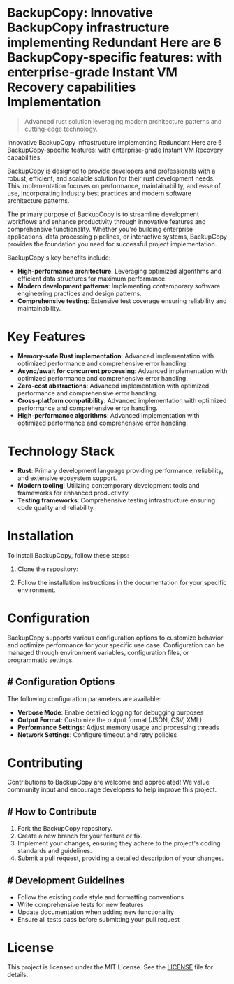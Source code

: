 <!-- fallback_BackupCopy_20250806055055_12121 -->

# BackupCopy: Innovative BackupCopy infrastructure implementing Redundant Here are 6 BackupCopy-specific features: with enterprise-grade Instant VM Recovery capabilities Implementation
> Advanced rust solution leveraging modern architecture patterns and cutting-edge technology.

Innovative BackupCopy infrastructure implementing Redundant Here are 6 BackupCopy-specific features: with enterprise-grade Instant VM Recovery capabilities.

BackupCopy is designed to provide developers and professionals with a robust, efficient, and scalable solution for their rust development needs. This implementation focuses on performance, maintainability, and ease of use, incorporating industry best practices and modern software architecture patterns.

The primary purpose of BackupCopy is to streamline development workflows and enhance productivity through innovative features and comprehensive functionality. Whether you're building enterprise applications, data processing pipelines, or interactive systems, BackupCopy provides the foundation you need for successful project implementation.

BackupCopy's key benefits include:

* **High-performance architecture**: Leveraging optimized algorithms and efficient data structures for maximum performance.
* **Modern development patterns**: Implementing contemporary software engineering practices and design patterns.
* **Comprehensive testing**: Extensive test coverage ensuring reliability and maintainability.

# Key Features

* **Memory-safe Rust implementation**: Advanced implementation with optimized performance and comprehensive error handling.
* **Async/await for concurrent processing**: Advanced implementation with optimized performance and comprehensive error handling.
* **Zero-cost abstractions**: Advanced implementation with optimized performance and comprehensive error handling.
* **Cross-platform compatibility**: Advanced implementation with optimized performance and comprehensive error handling.
* **High-performance algorithms**: Advanced implementation with optimized performance and comprehensive error handling.

# Technology Stack

* **Rust**: Primary development language providing performance, reliability, and extensive ecosystem support.
* **Modern tooling**: Utilizing contemporary development tools and frameworks for enhanced productivity.
* **Testing frameworks**: Comprehensive testing infrastructure ensuring code quality and reliability.

# Installation

To install BackupCopy, follow these steps:

1. Clone the repository:


2. Follow the installation instructions in the documentation for your specific environment.

# Configuration

BackupCopy supports various configuration options to customize behavior and optimize performance for your specific use case. Configuration can be managed through environment variables, configuration files, or programmatic settings.

## # Configuration Options

The following configuration parameters are available:

* **Verbose Mode**: Enable detailed logging for debugging purposes
* **Output Format**: Customize the output format (JSON, CSV, XML)
* **Performance Settings**: Adjust memory usage and processing threads
* **Network Settings**: Configure timeout and retry policies

# Contributing

Contributions to BackupCopy are welcome and appreciated! We value community input and encourage developers to help improve this project.

## # How to Contribute

1. Fork the BackupCopy repository.
2. Create a new branch for your feature or fix.
3. Implement your changes, ensuring they adhere to the project's coding standards and guidelines.
4. Submit a pull request, providing a detailed description of your changes.

## # Development Guidelines

* Follow the existing code style and formatting conventions
* Write comprehensive tests for new features
* Update documentation when adding new functionality
* Ensure all tests pass before submitting your pull request

# License

This project is licensed under the MIT License. See the [LICENSE](https://github.com/QOZU/BackupCopy/blob/main/LICENSE) file for details.

